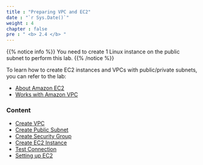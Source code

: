 ```yaml
---
title : "Preparing VPC and EC2"
date : "`r Sys.Date()`"
weight : 4
chapter : false
pre : " <b> 2.4 </b> "
---
```


{{% notice info %}}
You need to create 1 Linux instance on the public subnet to perform this lab.
{{% /notice %}}

To learn how to create EC2 instances and VPCs with public/private subnets, you can refer to the lab:
  - [About Amazon EC2](https://000004.awsstudygroup.com/en/)
  - [Works with Amazon VPC](https://000003.awsstudygroup.com/en/)

### Content
  - [Create VPC](2.4.1-createvpc/)
  - [Create Public Subnet](2.4.2-createpublicsubnet/)
  - [Create Security Group](2.4.3-createsecgroup/)
  - [Create EC2 Instance](2.4.4-createec2linux/)
  - [Test Connection](2.4.5-testconnection/)
  - [Setting up EC2](2.4.6-settingec2)